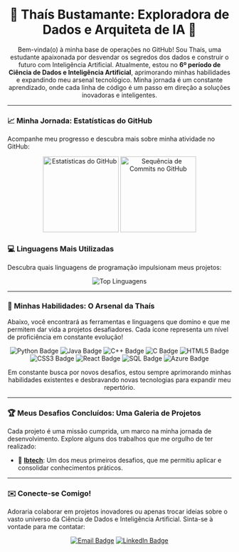 <h1 align="center">🔮 Thaís Bustamante: Exploradora de Dados e Arquiteta de IA 🔮</h1>

<p align="center">
  Bem-vinda(o) à minha base de operações no GitHub! Sou Thaís, uma estudante apaixonada por desvendar os segredos dos dados e construir o futuro com Inteligência Artificial. Atualmente, estou no <b>6º período de Ciência de Dados e Inteligência Artificial</b>, aprimorando minhas habilidades e expandindo meu arsenal tecnológico. Minha jornada é um constante aprendizado, onde cada linha de código é um passo em direção a soluções inovadoras e inteligentes.
</p>

---

### 📈 Minha Jornada: Estatísticas do GitHub

Acompanhe meu progresso e descubra mais sobre minha atividade no GitHub:

<p align="center">
  <img height="170em" src="https://github-readme-stats.vercel.app/api?username=thabus&show_icons=true&theme=dark&line_height=20&bg_color=1F222E&title_color=BB86FC&icon_color=BB86FC&text_color=FFFFFF&border_color=BB86FC" alt="Estatísticas do GitHub">
  <img height="170em" src="https://github-readme-streak-stats.herokuapp.com/?user=thabus&theme=dark&background=1F222E&border=BB86FC&ring=BB86FC&currstreak=FFFFFF&fire=BB86FC&sidebtns=FFFFFF&dates=FFFFFF" alt="Sequência de Commits no GitHub">
</p>

### 💻 Linguagens Mais Utilizadas

Descubra quais linguagens de programação impulsionam meus projetos:

<p align="center">
  <img src="https://github-readme-stats.vercel.app/api/top-langs/?username=thabus&layout=compact&theme=dark&bg_color=1F222E&title_color=BB86FC&icon_color=BB86FC&text_color=FFFFFF&border_color=BB86FC" alt="Top Linguagens">
</p>


---

### 🚀 Minhas Habilidades: O Arsenal da Thaís

Abaixo, você encontrará as ferramentas e linguagens que domino e que me permitem dar vida a projetos desafiadores. Cada ícone representa um nível de proficiência em constante evolução!

<p align="center">
  <img src="https://img.shields.io/badge/-Python-3670A0?style=for-the-badge&logo=python&logoColor=white" alt="Python Badge">
  <img src="https://img.shields.io/badge/-Java-ED8B00?style=for-the-badge&logo=openjdk&logoColor=white" alt="Java Badge">
  <img src="https://img.shields.io/badge/-C%2B%2B-00599C?style=for-the-badge&logo=c%2B%2B&logoColor=white" alt="C++ Badge">
  <img src="https://img.shields.io/badge/-C-A8B9CC?style=for-the-badge&logo=c&logoColor=white" alt="C Badge">
  <img src="https://img.shields.io/badge/-HTML5-E34F26?style=for-the-badge&logo=html5&logoColor=white" alt="HTML5 Badge">
  <img src="https://img.shields.io/badge/-CSS3-1572B6?style=for-the-badge&logo=css3&logoColor=white" alt="CSS3 Badge">
  <img src="https://img.shields.io/badge/-React-61DAFB?style=for-the-badge&logo=react&logoColor=white" alt="React Badge">
  <img src="https://img.shields.io/badge/-SQL-4479A1?style=for-the-badge&logo=mysql&logoColor=white" alt="SQL Badge">
  <img src="https://img.shields.io/badge/-Azure-0078D4?style=for-the-badge&logo=microsoft-azure&logoColor=white" alt="Azure Badge">
</p>

<p align="center">
  Em constante busca por novos desafios, estou sempre aprimorando minhas habilidades existentes e desbravando novas tecnologias para expandir meu repertório.
</p>

---

### 🏆 Meus Desafios Concluídos: Uma Galeria de Projetos

Cada projeto é uma missão cumprida, um marco na minha jornada de desenvolvimento. Explore alguns dos trabalhos que me orgulho de ter realizado:

- 🔗 **<a href="https://ibtech.sendodigital.com/">Ibtech</a>**: Um dos meus primeiros desafios, que me permitiu aplicar e consolidar conhecimentos práticos.



---

### ✉️ Conecte-se Comigo!

Adoraria colaborar em projetos inovadores ou apenas trocar ideias sobre o vasto universo da Ciência de Dados e Inteligência Artificial. Sinta-se à vontade para me contatar:

<p align="center">
  <a href="mailto:tata.dab@yahoo.com"><img src="https://img.shields.io/badge/-Email-D14836?style=for-the-badge&logo=gmail&logoColor=white" alt="Email Badge"></a>
  <a href="https://www.linkedin.com/in/SEU_LINKEDIN"><img src="https://img.shields.io/badge/-LinkedIn-0A66C2?style=for-the-badge&logo=linkedin&logoColor=white" alt="LinkedIn Badge"></a>
</p>
